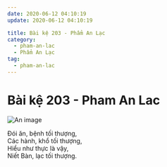 ```yaml
---
date: 2020-06-12 04:10:19
update: 2020-06-12 04:10:19

title: Bài kệ 203 - Phẩm An Lạc
category:
  - pham-an-lac
  - Phẩm An Lạc
tag:
  - pham-an-lac
---
```


# Bài kệ 203 - Pham An Lac

![An image](/img/pham-an-lac/pham-an-lac-203.jpg)

Ðói ăn, bệnh tối thượng,<br>Các hành, khổ tối thượng,<br>Hiểu như thực là vậy,<br>Niết Bàn, lạc tối thượng.<br>
